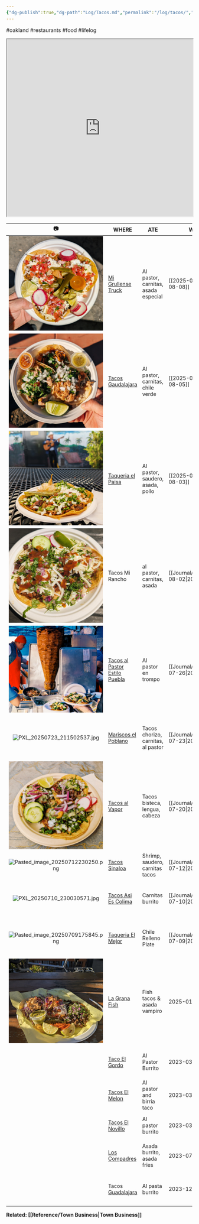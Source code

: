 ```yaml
---
{"dg-publish":true,"dg-path":"Log/Tacos.md","permalink":"/log/tacos/","title":"Taco Log","noteIcon":"chest"}
---
```


#oakland #restaurants #food #lifelog 
<iframe src="https://www.google.com/maps/d/u/0/embed?mid=1MAn35xBbJzQFmKqYmuo7dWQUp-IBtHw&ehbc=2E312F" width="100%" height=480></iframe>

|                  📷                  | WHERE                                                                                                                              | ATE                                 | WHEN           | THOUGHTS                                                                                            |         💸         |
| :----------------------------------: | ---------------------------------------------------------------------------------------------------------------------------------- | ----------------------------------- | -------------- | --------------------------------------------------------------------------------------------------- | :----------------: |
|         ![1000003439.jpg](/img/user/System/Uploads/1000003439.jpg)          | [Mi Grullense Truck](https://www.yelp.com/biz/mi-grullense-taco-truck-oakland)                                                     | Al pastor, carnitas, asada especial | [[2025-08-08\|2025-08-08]] | **Best al pastor** in Fruitvale. Really fresh pico de gallo. They take cards now!                   | $13.50<br>💵<br>💳 |
|      ![1000003310-small.jpg](/img/user/System/Uploads/1000003310-small.jpg)       | [Tacos Gaudalajara](https://www.facebook.com/people/Tacos-Guadalajara-Taco-truck/100057399671945/)                                 | Al pastor, carnitas, chile verde    | [[2025-08-05\|2025-08-05]] | Not bad but there's better options on this corner. Carnitas was greasy, chile verde was decent.     |     $13<br>💳      |
|       ![1000003273small.jpg](/img/user/System/Uploads/1000003273small.jpg)       | [Taqueria el Paisa](https://www.yelp.com/biz/taqueria-el-paisa-oakland)                                                            | Al pastor, saudero, asada, pollo    | [[2025-08-03\|2025-08-03]] | **Top tier** with lots of outdoor seating. Food is all amazing, one of the best spots in Fruitvale. |    $15.50<br>💳    |
|        ![1000003261jpg.jpg](/img/user/System/Uploads/1000003261jpg.jpg)        | Tacos Mi Rancho                                                                                                                    | al pastor, carnitas, asada          | [[Journal/2025/2025-08-02\|2025-08-02]] | Best spot by the Lake.  Crispy tortillas, generous crema and toppings, good salsa                   |    $12.75<br>📱    |
|      ![alpastorentrompo.jpg](/img/user/System/Uploads/alpastorentrompo.jpg)       | [Tacos al Pastor Estilo Puebla](https://www.yelp.com/biz/tacos-al-pastor-estilo-puebla-oakland)                                    | Al pastor en trompo                 | [[Journal/2025/2025-07-26\|2025-07-26]] | Excellent, smoky al pastor with pineapple. Hard to beat & unique.                                   |     $15<br>💵      |
|   ![PXL_20250723_211502537.jpg](/img/user/System/Uploads/PXL_20250723_211502537.jpg)    | [Mariscos el Poblano](https://www.yelp.com/biz/mariscos-el-poblano-oakland)                                                        | Tacos chorizo, carnitas, al pastor  | [[Journal/2025/2025-07-23\|2025-07-23]] | Pretty mid, should've done seafood. Camaron empanadas next time                                     |     💵 $13.50      |
|         ![1000002956.jpg](/img/user/System/Uploads/1000002956.jpg)          | [Tacos al Vapor](https://www.yelp.com/biz/tacos-al-vapor-oakland-3)                                                                | Tacos bisteca, lengua, cabeza       | [[Journal/2025/2025-07-20\|2025-07-20]] | **Different** - steamed! No grease, bright flavors, great texture.                                  |     $14<br>📱      |
| ![Pasted_image_20250712230250.png](/img/user/System/Uploads/Pasted_image_20250712230250.png) | [Tacos Sinaloa](https://tacossinaloaoakland.com/)                                                                                  | Shrimp, saudero, carnitas tacos     | [[Journal/2025/2025-07-12\|2025-07-12]] | The saudero is underrated.                                                                          |     $11<br>💳      |
|   ![PXL_20250710_230030571.jpg](/img/user/System/Uploads/PXL_20250710_230030571.jpg)    | [Tacos Asi Es Colima](https://www.yelp.com/biz/tacos-asi-es-colima-oakland-2)                                                      | Carnitas burrito                    | [[Journal/2025/2025-07-10\|2025-07-10]] | Very good, lots of onion. Red sauce is fire roasted. Spicy!                                         |       $14💳        |
| ![Pasted_image_20250709175845.png](/img/user/System/Uploads/Pasted_image_20250709175845.png) | [Taqueria El Mejor](https://www.yelp.com/biz/taqueria-la-mejor-oakland)                                                            | Chile Relleno Plate                 | [[Journal/2025/2025-07-09\|2025-07-09]] | Really good, large portions, cheap. Also serve baby burritos.                                       |     $15<br>💵      |
|      ![lagranafish250110.png](/img/user/System/Uploads/lagranafish250110.png)      | [La Grana Fish](https://www.yelp.com/biz/la-grana-fish-oakland-3)                                                                  | Fish tacos & asada vampiro          | 2025-01-10     | **GOAT** spot. Vampiros are must order, fish tacos Baja style. Not cheap tho.                       |       $20 💳       |
|                                      | [Taco El Gordo](https://www.yelp.com/biz/tacos-el-gordo-oakland-2)                                                                 | Al Pastor Burrito                   | 2023-03-13     | Excellent, good crema, next time try saudero.                                                       |         💳         |
|                                      | [Tacos El Melon](https://www.yelp.com/biz/tacos-el-melon-oakland-2)                                                                | Al pastor and birria taco           | 2023-03-14     | Cheap, everything was really good.                                                                  |         💳         |
|                                      | [Tacos El Novillo](https://www.yelp.com/biz/tacos-el-novillo-oakland-2)                                                            | Al pastor burrito                   | 2023-03-17     | LARGE burrito. Next time do asada.                                                                  |         💳         |
|                                      | [Los Compadres](https://www.yelp.com/biz/los-compadres-taco-truck-oakland-2)                                                       | Asada burrito, asada fries          | 2023-07-22     | **Best asada** in Fruitvale. Friendly guys, really cheap.                                           |     $12<br>💳      |
|                                      | Tacos [Guadalajara](https://www.google.com/search?channel=frs&client=firefox-b-1-d&q=tacos+guadalajara#rlimm=10656403252407561765) | Al pasta burrito                    | 2023-12-19     | Al pastor was good, red sauce was better than most.                                                 |         💳         |

**Related: [[Reference/Town Business\|Town Business]]**